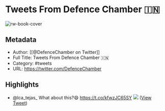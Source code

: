 # Tweets From Defence Chamber 🇮🇳

![rw-book-cover](https://pbs.twimg.com/profile_images/1690608336985833472/OkCTPjDt.jpg)

## Metadata
- Author: [[@DefenceChamber on Twitter]]
- Full Title: Tweets From Defence Chamber 🇮🇳
- Category: #tweets
- URL: https://twitter.com/DefenceChamber

## Highlights
- @lca_tejas_ What about this?😄 https://t.co/kfwzJC65SY
  ![](https://pbs.twimg.com/media/FRrvK0XaMAAYCNO.jpg) ([View Tweet](https://twitter.com/DefenceChamber/status/1520790938171641857))
